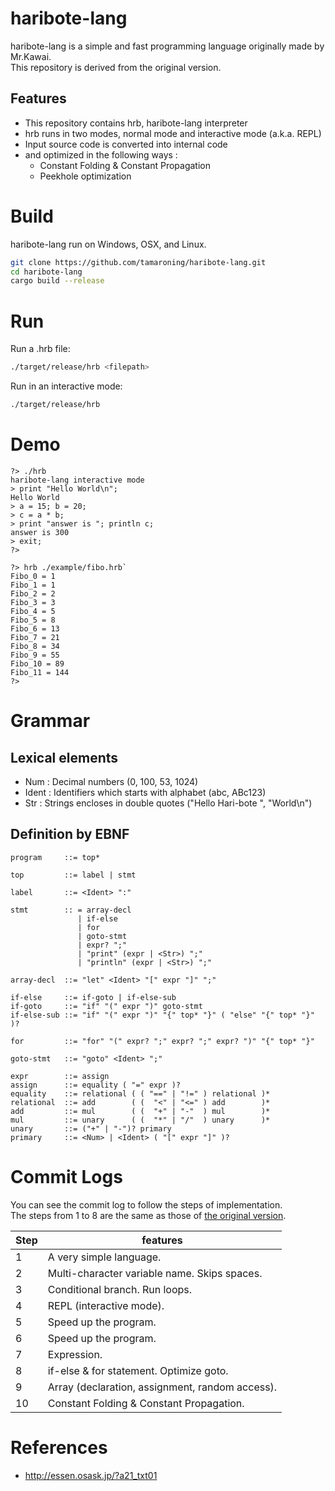 # haribote-lang
haribote-lang is a simple and fast programming language originally made by Mr.Kawai.  
This repository is derived from the original version.  

## Features
- This repository contains hrb, haribote-lang interpreter
- hrb runs in two modes, normal mode and interactive mode (a.k.a. REPL)
- Input source code is converted into internal code
- and optimized in the following ways :
    - Constant Folding & Constant Propagation
    - Peekhole optimization

# Build
haribote-lang run on Windows, OSX, and Linux.  

```sh
git clone https://github.com/tamaroning/haribote-lang.git
cd haribote-lang
cargo build --release
```

# Run
Run a .hrb file:
``` sh
./target/release/hrb <filepath>
```

Run in an interactive mode:
``` sh
./target/release/hrb
```

# Demo
```
?> ./hrb
haribote-lang interactive mode
> print "Hello World\n";  
Hello World
> a = 15; b = 20;       
> c = a * b;  
> print "answer is "; println c;
answer is 300
> exit;
?>
```

```
?> hrb ./example/fibo.hrb`
Fibo_0 = 1
Fibo_1 = 1
Fibo_2 = 2
Fibo_3 = 3
Fibo_4 = 5
Fibo_5 = 8
Fibo_6 = 13
Fibo_7 = 21
Fibo_8 = 34
Fibo_9 = 55
Fibo_10 = 89
Fibo_11 = 144
?>
```

# Grammar

## Lexical elements

- Num : Decimal numbers (0, 100, 53, 1024)
- Ident : Identifiers which starts with alphabet (abc, ABc123)
- Str : Strings encloses in double quotes ("Hello Hari-bote ", "World\n")

## Definition by EBNF
```
program     ::= top*

top         ::= label | stmt

label       ::= <Ident> ":"

stmt        :: = array-decl
               | if-else
               | for
               | goto-stmt
               | expr? ";"
               | "print" (expr | <Str>) ";"
               | "println" (expr | <Str>) ";"

array-decl  ::= "let" <Ident> "[" expr "]" ";"

if-else     ::= if-goto | if-else-sub
if-goto     ::= "if" "(" expr ")" goto-stmt
if-else-sub ::= "if" "(" expr ")" "{" top* "}" ( "else" "{" top* "}" )?

for         ::= "for" "(" expr? ";" expr? ";" expr? ")" "{" top* "}"

goto-stmt   ::= "goto" <Ident> ";"

expr        ::= assign
assign      ::= equality ( "=" expr )?
equality    ::= relational ( ( "==" | "!=" ) relational )*
relational  ::= add        ( (  "<" | "<=" ) add        )*
add         ::= mul        ( (  "+" | "-"  ) mul        )*
mul         ::= unary      ( (  "*" | "/"  ) unary      )*
unary       ::= ("+" | "-")? primary
primary     ::= <Num> | <Ident> ( "[" expr "]" )?

```

# Commit Logs
You can see the commit log to follow the steps of implementation.  
The steps from 1 to 8 are the same as those of [the original version](http://essen.osask.jp/?a21_txt01).  

| Step | features |
| ---- | ---- |
| 1 | A very simple language. |
| 2 | Multi-character variable name. Skips spaces. |
| 3 | Conditional branch. Run loops. |
| 4 | REPL (interactive mode). |
| 5 | Speed up the program. |
| 6 | Speed up the program. |
| 7 | Expression. |
| 8 | if-else & for statement. Optimize goto. |
| 9 | Array (declaration, assignment, random access). |
| 10 | Constant Folding & Constant Propagation. |

# References
- http://essen.osask.jp/?a21_txt01
